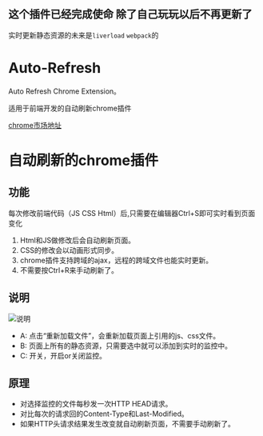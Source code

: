 ## 这个插件已经完成使命 除了自己玩玩以后不再更新了
实时更新静态资源的未来是`liverload` `webpack`的

Auto-Refresh
============

Auto Refresh Chrome Extension。 

适用于前端开发的自动刷新chrome插件

[chrome市场地址](https://chrome.google.com/webstore/detail/auto-fresh/kpmibidobilopnejmgmlihijhlmdacmc)

# 自动刷新的chrome插件

## 功能

每次修改前端代码（JS CSS Html）后,只需要在编辑器Ctrl+S即可实时看到页面变化

1. Html和JS做修改后会自动刷新页面。
2. CSS的修改会以动画形式同步。
3. chrome插件支持跨域的ajax，远程的跨域文件也能实时更新。
4. 不需要按Ctrl+R来手动刷新了。

## 说明

![说明](http://gtms01.alicdn.com/tps/i1/T1TKlfFu4aXXbNKrY0-514-362.jpg)

* A: 点击“重新加载文件”，会重新加载页面上引用的js、css文件。
* B: 页面上所有的静态资源，只需要选中就可以添加到实时的监控中。
* C: 开关，开启or关闭监控。

## 原理

* 对选择监控的文件每秒发一次HTTP HEAD请求。
* 对比每次的请求回的Content-Type和Last-Modified。
* 如果HTTP头请求结果发生改变就自动刷新页面，不需要手动刷新了。
